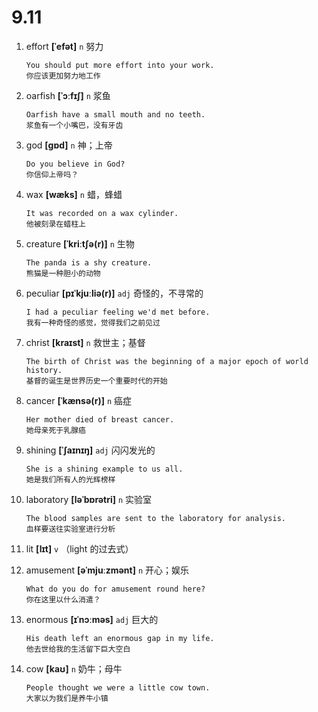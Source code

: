 # 9.11

1. effort **[ˈefət]** `n` 努力

   ```
   You should put more effort into your work.
   你应该更加努力地工作
   ```

2. oarfish **[ˈɔːfɪʃ]** `n` 浆鱼

   ```
   Oarfish have a small mouth and no teeth.
   浆鱼有一个小嘴巴，没有牙齿
   ```

3. god **[ɡɒd]** `n` 神；上帝

   ```
   Do you believe in God?
   你信仰上帝吗？
   ```

4. wax **[wæks]** `n` 蜡，蜂蜡

   ```
   It was recorded on a wax cylinder.
   他被刻录在蜡柱上
   ```

5. creature **[ˈkriːtʃə(r)]** `n` 生物

   ```
   The panda is a shy creature.
   熊猫是一种胆小的动物
   ```

6. peculiar **[pɪˈkjuːliə(r)]** `adj` 奇怪的，不寻常的

   ```
   I had a peculiar feeling we'd met before.
   我有一种奇怪的感觉，觉得我们之前见过
   ```

7. christ **[kraɪst]** `n` 救世主；基督

   ```
   The birth of Christ was the beginning of a major epoch of world history.
   基督的诞生是世界历史一个重要时代的开始
   ```

8. cancer **[ˈkænsə(r)]** `n` 癌症

   ```
   Her mother died of breast cancer.
   她母亲死于乳腺癌
   ```

9. shining **[ˈʃaɪnɪŋ]** `adj` 闪闪发光的

   ```
   She is a shining example to us all.
   她是我们所有人的光辉榜样
   ```

10. laboratory **[ləˈbɒrətri]** `n` 实验室

    ```
    The blood samples are sent to the laboratory for analysis.
    血样要送往实验室进行分析
    ```

11. lit **[lɪt]** `v` （light 的过去式）

12. amusement **[əˈmjuːzmənt]** `n` 开心；娱乐

    ```
    What do you do for amusement round here?
    你在这里以什么消遣？
    ```

13. enormous **[ɪˈnɔːməs]** `adj` 巨大的

    ```
    His death left an enormous gap in my life.
    他去世给我的生活留下巨大空白
    ```

14. cow **[kaʊ]** `n` 奶牛；母牛
    ```
    People thought we were a little cow town.
    大家以为我们是养牛小镇
    ```
